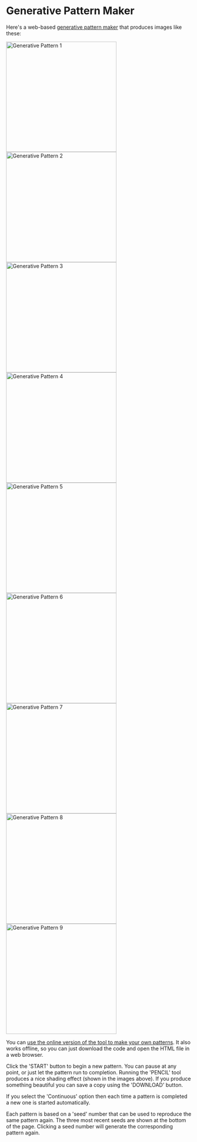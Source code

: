 # Generative Pattern Maker

Here's a web-based [generative pattern maker](https://codebox.net/pages/generative-patterns) that produces images like these:

<img src="https://codebox.net/assets/images/generative-patterns/preview/tl.png" alt="Generative Pattern 1" width="300px" height="300px"> <img src="https://codebox.net/assets/images/generative-patterns/preview/tm.png" alt="Generative Pattern 2" width="300px" height="300px"> <img src="https://codebox.net/assets/images/generative-patterns/preview/tr.png" alt="Generative Pattern 3" width="300px" height="300px"><br>
<img src="https://codebox.net/assets/images/generative-patterns/preview/ml.png" alt="Generative Pattern 4" width="300px" height="300px"> <img src="https://codebox.net/assets/images/generative-patterns/preview/mm.png" alt="Generative Pattern 5" width="300px" height="300px"> <img src="https://codebox.net/assets/images/generative-patterns/preview/mr.png" alt="Generative Pattern 6" width="300px" height="300px"><br>
<img src="https://codebox.net/assets/images/generative-patterns/preview/bl.png" alt="Generative Pattern 7" width="300px" height="300px"> <img src="https://codebox.net/assets/images/generative-patterns/preview/bm.png" alt="Generative Pattern 8" width="300px" height="300px"> <img src="https://codebox.net/assets/images/generative-patterns/preview/br.png" alt="Generative Pattern 9" width="300px" height="300px"><br>

You can [use the online version of the tool to make your own patterns](https://codebox.net/html_raw/generative-patterns/index.html). It also works offline, so you can just download the code and open the HTML file in a web browser.

Click the 'START' button to begin a new pattern. You can pause at any point, or just let the pattern run to completion. Running the 'PENCIL' tool produces a nice shading effect (shown in the images above). If you produce something beautiful you can save a copy using the 'DOWNLOAD' button.

If you select the 'Continuous' option then each time a pattern is completed a new one is started automatically.

Each pattern is based on a 'seed' number that can be used to reproduce the same pattern again. The three most recent seeds are shown at the bottom of the page. Clicking a seed number will generate the corresponding pattern again.


